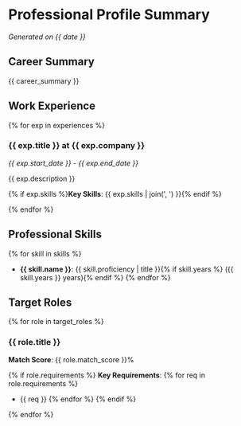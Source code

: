 # Professional Profile Summary
*Generated on {{ date }}*

## Career Summary

{{ career_summary }}

## Work Experience

{% for exp in experiences %}
### {{ exp.title }} at {{ exp.company }}
*{{ exp.start_date }} - {{ exp.end_date }}*

{{ exp.description }}

{% if exp.skills %}**Key Skills**: {{ exp.skills | join(', ') }}{% endif %}

{% endfor %}

## Professional Skills

{% for skill in skills %}
- **{{ skill.name }}**: {{ skill.proficiency | title }}{% if skill.years %} ({{ skill.years }} years){% endif %}
{% endfor %}

## Target Roles

{% for role in target_roles %}
### {{ role.title }}
**Match Score**: {{ role.match_score }}%

{% if role.requirements %}
**Key Requirements**:
{% for req in role.requirements %}
- {{ req }}
{% endfor %}
{% endif %}

{% endfor %}
